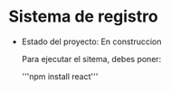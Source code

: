 <h1>Sistema de registro</h1>

- Estado del proyecto: En construccion

  Para ejecutar el sitema, debes poner:

   '''npm install react'''
